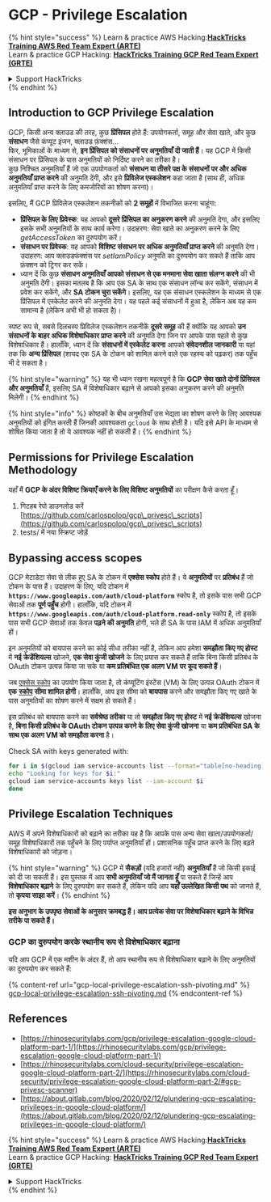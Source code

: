# GCP - Privilege Escalation

{% hint style="success" %}
Learn & practice AWS Hacking:<img src="../../../.gitbook/assets/image (1).png" alt="" data-size="line">[**HackTricks Training AWS Red Team Expert (ARTE)**](https://training.hacktricks.xyz/courses/arte)<img src="../../../.gitbook/assets/image (1).png" alt="" data-size="line">\
Learn & practice GCP Hacking: <img src="../../../.gitbook/assets/image (2).png" alt="" data-size="line">[**HackTricks Training GCP Red Team Expert (GRTE)**<img src="../../../.gitbook/assets/image (2).png" alt="" data-size="line">](https://training.hacktricks.xyz/courses/grte)

<details>

<summary>Support HackTricks</summary>

* Check the [**subscription plans**](https://github.com/sponsors/carlospolop)!
* **Join the** 💬 [**Discord group**](https://discord.gg/hRep4RUj7f) or the [**telegram group**](https://t.me/peass) or **follow** us on **Twitter** 🐦 [**@hacktricks\_live**](https://twitter.com/hacktricks\_live)**.**
* **Share hacking tricks by submitting PRs to the** [**HackTricks**](https://github.com/carlospolop/hacktricks) and [**HackTricks Cloud**](https://github.com/carlospolop/hacktricks-cloud) github repos.

</details>
{% endhint %}

## Introduction to GCP Privilege Escalation <a href="#introduction-to-gcp-privilege-escalation" id="introduction-to-gcp-privilege-escalation"></a>

GCP, किसी अन्य क्लाउड की तरह, कुछ **प्रिंसिपल** होते हैं: उपयोगकर्ता, समूह और सेवा खाते, और कुछ **संसाधन** जैसे कंप्यूट इंजन, क्लाउड फ़ंक्शंस…\
फिर, भूमिकाओं के माध्यम से, **इन प्रिंसिपल को संसाधनों पर अनुमतियाँ दी जाती हैं**। यह GCP में किसी संसाधन पर प्रिंसिपल के पास अनुमतियों को निर्दिष्ट करने का तरीका है।\
कुछ निश्चित अनुमतियाँ हैं जो एक उपयोगकर्ता को **संसाधन या तीसरे पक्ष के संसाधनों पर और अधिक अनुमतियाँ प्राप्त करने** की अनुमति देंगी, और इसे **प्रिविलेज एस्कलेशन** कहा जाता है (साथ ही, अधिक अनुमतियाँ प्राप्त करने के लिए कमजोरियों का शोषण करना)।

इसलिए, मैं GCP प्रिविलेज एस्कलेशन तकनीकों को **2 समूहों** में विभाजित करना चाहूंगा:

* **प्रिंसिपल के लिए प्रिवेस्क**: यह आपको **दूसरे प्रिंसिपल का अनुकरण करने** की अनुमति देगा, और इसलिए इसके सभी अनुमतियों के साथ कार्य करेगा। उदाहरण: सेवा खाते का अनुकरण करने के लिए _getAccessToken_ का दुरुपयोग करें।
* **संसाधन पर प्रिवेस्क**: यह आपको **विशिष्ट संसाधन पर अधिक अनुमतियाँ प्राप्त करने** की अनुमति देगा। उदाहरण: आप क्लाउडफंक्शंस पर _setIamPolicy_ अनुमति का दुरुपयोग कर सकते हैं ताकि आप फ़ंक्शन को ट्रिगर कर सकें।
* ध्यान दें कि कुछ **संसाधन अनुमतियाँ आपको संसाधन से एक मनमाना सेवा खाता संलग्न करने** की भी अनुमति देंगी। इसका मतलब है कि आप एक SA के साथ एक संसाधन लॉन्च कर सकेंगे, संसाधन में प्रवेश कर सकेंगे, और **SA टोकन चुरा सकेंगे**। इसलिए, यह एक संसाधन एस्कलेशन के माध्यम से एक प्रिंसिपल में एस्केलेट करने की अनुमति देगा। यह पहले कई संसाधनों में हुआ है, लेकिन अब यह कम सामान्य है (लेकिन अभी भी हो सकता है)।

स्पष्ट रूप से, सबसे दिलचस्प प्रिविलेज एस्कलेशन तकनीकें **दूसरे समूह** की हैं क्योंकि यह आपको **उन संसाधनों के बाहर अधिक विशेषाधिकार प्राप्त करने** की अनुमति देगा जिन पर आपके पास पहले से कुछ विशेषाधिकार हैं। हालाँकि, ध्यान दें कि **संसाधनों में एस्केलेट करना** आपको **संवेदनशील जानकारी** या यहां तक कि **अन्य प्रिंसिपल** (शायद एक SA के टोकन को शामिल करने वाले एक रहस्य को पढ़कर) तक पहुँच भी दे सकता है।

{% hint style="warning" %}
यह भी ध्यान रखना महत्वपूर्ण है कि **GCP सेवा खाते दोनों प्रिंसिपल और अनुमतियाँ** हैं, इसलिए SA में विशेषाधिकार बढ़ाने से आपको इसका अनुकरण करने की अनुमति मिलेगी।
{% endhint %}

{% hint style="info" %}
कोष्ठकों के बीच अनुमतियाँ उस भेद्यता का शोषण करने के लिए आवश्यक अनुमतियों को इंगित करती हैं जिनकी आवश्यकता `gcloud` के साथ होती है। यदि इसे API के माध्यम से शोषित किया जाता है तो ये आवश्यक नहीं हो सकती हैं।
{% endhint %}

## Permissions for Privilege Escalation Methodology

यहाँ मैं **GCP के अंदर विशिष्ट क्रियाएँ करने के लिए विशिष्ट अनुमतियों** का परीक्षण कैसे करता हूँ।

1. गिटहब रेपो डाउनलोड करें [https://github.com/carlospolop/gcp\_privesc\_scripts](https://github.com/carlospolop/gcp\_privesc\_scripts)
2. tests/ में नया स्क्रिप्ट जोड़ें

## Bypassing access scopes <a href="#bypassing-access-scopes" id="bypassing-access-scopes"></a>

GCP मेटाडेटा सेवा से लीक हुए SA के टोकन में **एक्सेस स्कोप** होते हैं। ये **अनुमतियों** पर **प्रतिबंध** हैं जो टोकन के पास हैं। उदाहरण के लिए, यदि टोकन में **`https://www.googleapis.com/auth/cloud-platform`** स्कोप है, तो इसके पास सभी GCP सेवाओं तक **पूर्ण पहुँच** होगी। हालाँकि, यदि टोकन में **`https://www.googleapis.com/auth/cloud-platform.read-only`** स्कोप है, तो इसके पास सभी GCP सेवाओं तक केवल **पढ़ने की अनुमति** होगी, भले ही SA के पास IAM में अधिक अनुमतियाँ हों।

इन अनुमतियों को बायपास करने का कोई सीधा तरीका नहीं है, लेकिन आप हमेशा **समझौता किए गए होस्ट** में **नई क्रेडेंशियल्स** खोजने, **एक सेवा कुंजी खोजने** के लिए प्रयास कर सकते हैं ताकि बिना किसी प्रतिबंध के OAuth टोकन उत्पन्न किया जा सके या **कम प्रतिबंधित एक अलग VM पर कूद सकते हैं**।

जब [एक्सेस स्कोप](https://cloud.google.com/compute/docs/access/service-accounts#accesscopesiam) का उपयोग किया जाता है, तो कंप्यूटिंग इंस्टेंस (VM) के लिए उत्पन्न OAuth टोकन में **एक** [**स्कोप**](https://oauth.net/2/scope/) **सीमा शामिल होगी**। हालाँकि, आप इस सीमा को **बायपास** करने और समझौता किए गए खाते के पास अनुमतियों का शोषण करने में सक्षम हो सकते हैं।

इस प्रतिबंध को बायपास करने का **सर्वश्रेष्ठ तरीका** या तो **समझौता किए गए होस्ट** में **नई क्रेडेंशियल्स** खोजना है, **बिना किसी प्रतिबंध के OAuth टोकन उत्पन्न करने के लिए सेवा कुंजी खोजना** या **कम प्रतिबंधित SA के साथ एक अलग VM को समझौता करना** है।

Check SA with keys generated with:
```bash
for i in $(gcloud iam service-accounts list --format="table[no-heading](email)"); do
echo "Looking for keys for $i:"
gcloud iam service-accounts keys list --iam-account $i
done
```
## Privilege Escalation Techniques

AWS में अपने विशेषाधिकारों को बढ़ाने का तरीका यह है कि आपके पास अन्य सेवा खाता/उपयोगकर्ता/समूह विशेषाधिकारों तक पहुँचने के लिए पर्याप्त अनुमतियाँ हों। प्रशासनिक पहुँच प्राप्त करने के लिए बढ़ते विशेषाधिकारों को जोड़ना।

{% hint style="warning" %}
GCP में **सैकड़ों** (यदि हजारों नहीं) **अनुमतियाँ** हैं जो किसी इकाई को दी जा सकती हैं। इस पुस्तक में आप **सभी अनुमतियाँ जो मैं जानता हूँ** पा सकते हैं जिन्हें आप **विशेषाधिकार बढ़ाने** के लिए दुरुपयोग कर सकते हैं, लेकिन यदि आप **यहाँ उल्लेखित किसी पथ** को जानते हैं, तो **कृपया साझा करें**।
{% endhint %}

**इस अनुभाग के उपपृष्ठ सेवाओं के अनुसार क्रमबद्ध हैं। आप प्रत्येक सेवा पर विशेषाधिकार बढ़ाने के विभिन्न तरीके पा सकते हैं।**

### GCP का दुरुपयोग करके स्थानीय रूप से विशेषाधिकार बढ़ाना

यदि आप GCP में एक मशीन के अंदर हैं, तो आप स्थानीय रूप से विशेषाधिकार बढ़ाने के लिए अनुमतियों का दुरुपयोग कर सकते हैं:

{% content-ref url="gcp-local-privilege-escalation-ssh-pivoting.md" %}
[gcp-local-privilege-escalation-ssh-pivoting.md](gcp-local-privilege-escalation-ssh-pivoting.md)
{% endcontent-ref %}

## References

* [https://rhinosecuritylabs.com/gcp/privilege-escalation-google-cloud-platform-part-1/](https://rhinosecuritylabs.com/gcp/privilege-escalation-google-cloud-platform-part-1/)
* [https://rhinosecuritylabs.com/cloud-security/privilege-escalation-google-cloud-platform-part-2/](https://rhinosecuritylabs.com/cloud-security/privilege-escalation-google-cloud-platform-part-2/#gcp-privesc-scanner)
* [https://about.gitlab.com/blog/2020/02/12/plundering-gcp-escalating-privileges-in-google-cloud-platform/](https://about.gitlab.com/blog/2020/02/12/plundering-gcp-escalating-privileges-in-google-cloud-platform/)

{% hint style="success" %}
Learn & practice AWS Hacking:<img src="../../../.gitbook/assets/image (1).png" alt="" data-size="line">[**HackTricks Training AWS Red Team Expert (ARTE)**](https://training.hacktricks.xyz/courses/arte)<img src="../../../.gitbook/assets/image (1).png" alt="" data-size="line">\
Learn & practice GCP Hacking: <img src="../../../.gitbook/assets/image (2).png" alt="" data-size="line">[**HackTricks Training GCP Red Team Expert (GRTE)**<img src="../../../.gitbook/assets/image (2).png" alt="" data-size="line">](https://training.hacktricks.xyz/courses/grte)

<details>

<summary>Support HackTricks</summary>

* Check the [**subscription plans**](https://github.com/sponsors/carlospolop)!
* **Join the** 💬 [**Discord group**](https://discord.gg/hRep4RUj7f) or the [**telegram group**](https://t.me/peass) or **follow** us on **Twitter** 🐦 [**@hacktricks\_live**](https://twitter.com/hacktricks\_live)**.**
* **Share hacking tricks by submitting PRs to the** [**HackTricks**](https://github.com/carlospolop/hacktricks) and [**HackTricks Cloud**](https://github.com/carlospolop/hacktricks-cloud) github repos.

</details>
{% endhint %}
